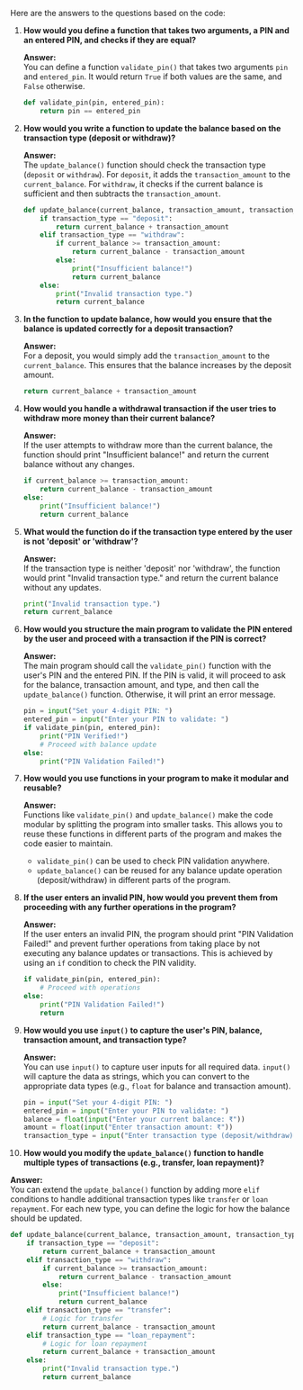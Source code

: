 Here are the answers to the questions based on the code:

1. **How would you define a function that takes two arguments, a PIN and an entered PIN, and checks if they are equal?**

   **Answer:**  
   You can define a function `validate_pin()` that takes two arguments `pin` and `entered_pin`. It would return `True` if both values are the same, and `False` otherwise.
   ```python
   def validate_pin(pin, entered_pin):
       return pin == entered_pin
   ```

2. **How would you write a function to update the balance based on the transaction type (deposit or withdraw)?**

   **Answer:**  
   The `update_balance()` function should check the transaction type (`deposit` or `withdraw`). For `deposit`, it adds the `transaction_amount` to the `current_balance`. For `withdraw`, it checks if the current balance is sufficient and then subtracts the `transaction_amount`.
   ```python
   def update_balance(current_balance, transaction_amount, transaction_type):
       if transaction_type == "deposit":
           return current_balance + transaction_amount
       elif transaction_type == "withdraw":
           if current_balance >= transaction_amount:
               return current_balance - transaction_amount
           else:
               print("Insufficient balance!")
               return current_balance
       else:
           print("Invalid transaction type.")
           return current_balance
   ```

3. **In the function to update balance, how would you ensure that the balance is updated correctly for a deposit transaction?**

   **Answer:**  
   For a deposit, you would simply add the `transaction_amount` to the `current_balance`. This ensures that the balance increases by the deposit amount.
   ```python
   return current_balance + transaction_amount
   ```

4. **How would you handle a withdrawal transaction if the user tries to withdraw more money than their current balance?**

   **Answer:**  
   If the user attempts to withdraw more than the current balance, the function should print "Insufficient balance!" and return the current balance without any changes.
   ```python
   if current_balance >= transaction_amount:
       return current_balance - transaction_amount
   else:
       print("Insufficient balance!")
       return current_balance
   ```

5. **What would the function do if the transaction type entered by the user is not 'deposit' or 'withdraw'?**

   **Answer:**  
   If the transaction type is neither 'deposit' nor 'withdraw', the function would print "Invalid transaction type." and return the current balance without any updates.
   ```python
   print("Invalid transaction type.")
   return current_balance
   ```

6. **How would you structure the main program to validate the PIN entered by the user and proceed with a transaction if the PIN is correct?**

   **Answer:**  
   The main program should call the `validate_pin()` function with the user's PIN and the entered PIN. If the PIN is valid, it will proceed to ask for the balance, transaction amount, and type, and then call the `update_balance()` function. Otherwise, it will print an error message.
   ```python
   pin = input("Set your 4-digit PIN: ")
   entered_pin = input("Enter your PIN to validate: ")
   if validate_pin(pin, entered_pin):
       print("PIN Verified!")
       # Proceed with balance update
   else:
       print("PIN Validation Failed!")
   ```

7. **How would you use functions in your program to make it modular and reusable?**

   **Answer:**  
   Functions like `validate_pin()` and `update_balance()` make the code modular by splitting the program into smaller tasks. This allows you to reuse these functions in different parts of the program and makes the code easier to maintain.
   - `validate_pin()` can be used to check PIN validation anywhere.
   - `update_balance()` can be reused for any balance update operation (deposit/withdraw) in different parts of the program.

8. **If the user enters an invalid PIN, how would you prevent them from proceeding with any further operations in the program?**

   **Answer:**  
   If the user enters an invalid PIN, the program should print "PIN Validation Failed!" and prevent further operations from taking place by not executing any balance updates or transactions. This is achieved by using an `if` condition to check the PIN validity.
   ```python
   if validate_pin(pin, entered_pin):
       # Proceed with operations
   else:
       print("PIN Validation Failed!")
       return
   ```

9. **How would you use `input()` to capture the user's PIN, balance, transaction amount, and transaction type?**

   **Answer:**  
   You can use `input()` to capture user inputs for all required data. `input()` will capture the data as strings, which you can convert to the appropriate data types (e.g., `float` for balance and transaction amount).
   ```python
   pin = input("Set your 4-digit PIN: ")
   entered_pin = input("Enter your PIN to validate: ")
   balance = float(input("Enter your current balance: ₹"))
   amount = float(input("Enter transaction amount: ₹"))
   transaction_type = input("Enter transaction type (deposit/withdraw): ").lower()
   ```

10. **How would you modify the `update_balance()` function to handle multiple types of transactions (e.g., transfer, loan repayment)?**

   **Answer:**  
   You can extend the `update_balance()` function by adding more `elif` conditions to handle additional transaction types like `transfer` or `loan repayment`. For each new type, you can define the logic for how the balance should be updated.
   ```python
   def update_balance(current_balance, transaction_amount, transaction_type):
       if transaction_type == "deposit":
           return current_balance + transaction_amount
       elif transaction_type == "withdraw":
           if current_balance >= transaction_amount:
               return current_balance - transaction_amount
           else:
               print("Insufficient balance!")
               return current_balance
       elif transaction_type == "transfer":
           # Logic for transfer
           return current_balance - transaction_amount
       elif transaction_type == "loan_repayment":
           # Logic for loan repayment
           return current_balance + transaction_amount
       else:
           print("Invalid transaction type.")
           return current_balance
   ```

